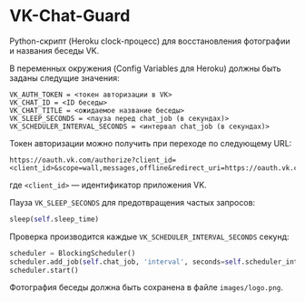 # VK-Chat-Guard 

Python-скрипт (Heroku clock-процесс) для восстановления фотографии и названия беседы VK.

В переменных окружения (Config Variables для Heroku) должны быть заданы следущие значения:

```
VK_AUTH_TOKEN = <токен авторизации в VK>
VK_CHAT_ID = <ID беседы>
VK_CHAT_TITLE = <ожидаемое название беседы>
VK_SLEEP_SECONDS = <пауза перед chat_job (в секундах)>
VK_SCHEDULER_INTERVAL_SECONDS = <интервал chat_job (в секундах)>
```

Токен авторизации можно получить при переходе по следующему URL:

```
https://oauth.vk.com/authorize?client_id=<client_id>&scope=wall,messages,offline&redirect_uri=https://oauth.vk.com/blank.html&display=page&v=5.29&response_type=token
```

где `<client_id>` — идентификатор приложения VK.

Пауза `VK_SLEEP_SECONDS` для предотвращения частых запросов:

```python
sleep(self.sleep_time)
```

Проверка производится каждые `VK_SCHEDULER_INTERVAL_SECONDS` секунд:

```python
scheduler = BlockingScheduler()
scheduler.add_job(self.chat_job, 'interval', seconds=self.scheduler_interval)
scheduler.start()
```

Фотография беседы должна быть сохранена в файле `images/logo.png`.
